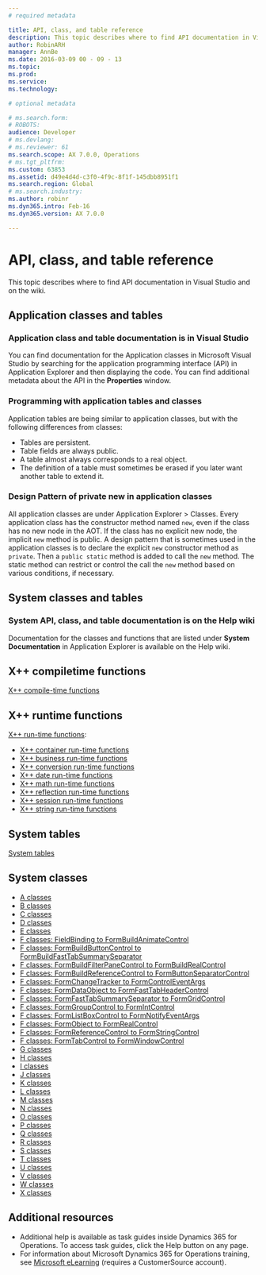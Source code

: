 ```yaml
---
# required metadata

title: API, class, and table reference
description: This topic describes where to find API documentation in Visual Studio and on the wiki.
author: RobinARH
manager: AnnBe
ms.date: 2016-03-09 00 - 09 - 13
ms.topic: 
ms.prod: 
ms.service: 
ms.technology: 

# optional metadata

# ms.search.form: 
# ROBOTS: 
audience: Developer
# ms.devlang: 
# ms.reviewer: 61
ms.search.scope: AX 7.0.0, Operations
# ms.tgt_pltfrm: 
ms.custom: 63853
ms.assetid: d49e4d4d-c3f0-4f9c-8f1f-145dbb8951f1
ms.search.region: Global
# ms.search.industry: 
ms.author: robinr
ms.dyn365.intro: Feb-16
ms.dyn365.version: AX 7.0.0

---
```


# API, class, and table reference

This topic describes where to find API documentation in Visual Studio and on the wiki.

Application classes and tables
------------------------------

### Application class and table documentation is in Visual Studio

You can find documentation for the Application classes in Microsoft Visual Studio by searching for the application programming interface (API) in Application Explorer and then displaying the code. You can find additional metadata about the API in the **Properties** window.

### Programming with application tables and classes

Application tables are being similar to application classes, but with the following differences from classes:

-   Tables are persistent.
-   Table fields are always public.
-   A table almost always corresponds to a real object.
-   The definition of a table must sometimes be erased if you later want another table to extend it.

### Design Pattern of private new in application classes

All application classes are under Application Explorer &gt; Classes. Every application class has the constructor method named `new`, even if the class has no new node in the AOT. If the class has no explicit new node, the implicit `new` method is public. A design pattern that is sometimes used in the application classes is to declare the explicit `new` constructor method as `private`. Then a `public static` method is added to call the `new` method. The static method can restrict or control the call the `new` method based on various conditions, if necessary.

## System classes and tables
### System API, class, and table documentation is on the Help wiki

Documentation for the classes and functions that are listed under **System Documentation** in Application Explorer is available on the Help wiki.

## X++ compiletime functions
[X++ compile-time functions](xpp-compile-time-functions.md)

## X++ runtime functions
[X++ run-time functions](xpp-string-run-time-functions.md):

-   [X++ container run-time functions](xpp-container-run-time-functions.md)
-   [X++ business run-time functions](xpp-business-run-time-functions.md)
-   [X++ conversion run-time functions](xpp-conversion-run-time-functions.md)
-   [X++ date run-time functions](xpp-date-run-time-functions.md)
-   [X++ math run-time functions](xpp-math-run-time-functions.md)
-   [X++ reflection run-time functions](xpp-reflection-run-time-functions.md)
-   [X++ session run-time functions](xpp-session-run-time-functions.md)
-   [X++ string run-time functions](xpp-string-run-time-functions.md)

## System tables
[System tables](system-tables.md)

## System classes
-   [A classes](a-classes.md)
-   [B classes](b-classes.md)
-   [C classes](c-classes.md)
-   [D classes](d-classes.md)
-   [E classes](e-classes.md)
-   [F classes: FieldBinding to FormBuildAnimateControl](fieldbinding-classes.md)
-   [F classes: FormBuildButtonControl to FormBuildFastTabSummarySeparator](http://ax.help.dynamics.com/en/wiki/FormBuildButtonControl-classes/)
-   [F classes: FormBuildFilterPaneControl to FormBuildRealControl](http://ax.help.dynamics.com/en/wiki/FormBuildFilterPaneControl-classes/)
-   [F classes: FormBuildReferenceControl to FormButtonSeparatorControl](http://ax.help.dynamics.com/en/wiki/FormBuildReferenceControl-classes/)
-   [F classes: FormChangeTracker to FormControlEventArgs](http://ax.help.dynamics.com/en/wiki/FormChangeTracker-classes/)
-   [F classes: FormDataObject to FormFastTabHeaderControl](http://ax.help.dynamics.com/en/wiki/FormDataObject-classes/)
-   [F classes: FormFastTabSummarySeparator to FormGridControl](http://ax.help.dynamics.com/en/wiki/FormFastTabSummarySeparator-classes/)
-   [F classes: FormGroupControl to FormIntControl](http://ax.help.dynamics.com/en/wiki/FormGroupControl-classes/)
-   [F classes: FormListBoxControl to FormNotifyEventArgs](http://ax.help.dynamics.com/en/wiki/FormListBoxControl-classes/)
-   [F classes: FormObject to FormRealControl](http://ax.help.dynamics.com/en/wiki/FormObject-classes/)
-   [F classes: FormReferenceControl to FormStringControl](http://ax.help.dynamics.com/en/wiki/FormReferenceControl-classes/)
-   [F classes: FormTabControl to FormWindowControl](http://ax.help.dynamics.com/en/wiki/FormTabControl-classes/)
-   [G classes](g-classes.md)
-   [H classes](h-classes.md)
-   [I classes](i-classes.md)
-   [J classes](j-classes.md)
-   [K classes](k-classes.md)
-   [L classes](l-classes.md)
-   [M classes](m-classes.md)
-   [N classes](n-classes.md)
-   [O classes](o-classes.md)
-   [P classes](p-classes.md)
-   [Q classes](q-classes.md)
-   [R classes](r-classes.md)
-   [S classes](s-classes.md)
-   [T classes](t-classes.md)
-   [U classes](u-classes.md)
-   [V classes](v-classes.md)
-   [W classes](w-classes.md)
-   [X classes](x-classes.md)

## Additional resources
-   Additional help is available as task guides inside Dynamics 365 for Operations. To access task guides, click the Help button on any page.
-   For information about Microsoft Dynamics 365 for Operations training, see [Microsoft eLearning](https://mbspartner.microsoft.com/AX/LearningPlans) (requires a CustomerSource account).


